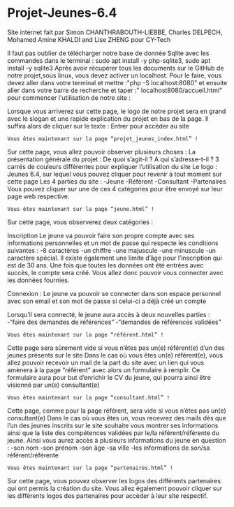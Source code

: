 # Projet-Jeunes-6.4
Site internet fait par Simon CHANTHRABOUTH-LIEBBE, Charles DELPECH, Mohamed Amine KHALDI and Lise ZHENG pour CY-Tech  

Il faut pas oublier de télécharger notre base de donnée Sqlite avec les commandes dans le terminal : sudo apt install -y php-sqlite3,
sudo apt install -y sqlite3
Après avoir récupérer tous les documents sur le GitHub de notre projet,sous linux, vous devez activer un localhost. Pour le faire, vous devez aller dans votre terminal et mettre :"php -S localhost:8080" et ensuite aller dans votre barre de recherche et taper :" localhost8080/accueil.html" pour commencer l'utilisation de notre site : 

Lorsque vous arriverez sur cette page, le logo de notre projet sera en grand avec le slogan et une rapide explication du projet en bas de la page. Il suffira alors de cliquer sur le texte : Entrer pour accéder au site 

	Vous êtes maintenant sur la page “projet_jeunes_index.html” !

Sur cette page, vous allez pouvoir observer plusieurs choses :
La présentation générale du projet : 
De quoi s’agit-il ? 
A qui s’adresse-t-il  ? 
3 carrés de couleurs différentes pour expliquer l’utilisation du site
Le logo : Jeunes 6.4, sur lequel vous pouvez cliquer pour revenir à tout moment sur cette page
Les 4 parties du site : 
-Jeune 
-Référent 
-Consultant
-Partenaires
Vous pouvez cliquer sur une de ces 4 catégories pour être envoyé sur leur  page web respective.

	Vous êtes maintenant sur la page “jeune.html” !

Sur cette page, vous observerez deux catégories :

Inscription
 Le jeune va pouvoir faire son propre compte avec ses informations personnelles et un mot de passe qui respecte les conditions suivantes : 
-8 caractères
-un chiffre
-une majuscule
-une minuscule
-un caractère spécial. 
Il existe également une limite d’âge pour l’inscription qui est de 30 ans. 
Une fois que toutes les données ont été entrées avec succès, le compte sera créé.
Vous allez donc pouvoir vous connecter avec les données fournies.


Connexion : 
Le jeune va pouvoir se connecter dans son espace personnel avec son email et son mot de passe si celui-ci a déjà créé un compte

Lorsqu’il sera connecté, le jeune aura accès à deux nouvelles parties : 
-“faire des demandes de références”
-“demandes de références validées”

    Vous êtes maintenant sur la page “référent.html” !

Cette page sera sûrement vide si vous n’êtes pas un(e) référent(e) d’un des jeunes présents sur le site
Dans le cas où vous êtes un(e) référent(e), vous allez pouvoir recevoir un mail de la part du site avec un lien qui vous amènera à la page “référent” avec alors un formulaire à remplir.
	Ce formulaire aura pour but d’enrichir le CV du jeune, qui pourra ainsi être visionné par un(e) consultant(e)

    Vous êtes maintenant sur la page “consultant.html” !

Cette page, comme pour la page référent, sera vide si vous n’êtes pas un(e) consultant(e)
Dans le cas où vous êtes un, vous recevrez des mails dès que l’un des jeunes inscrits sur le site souhaite vous montrer ses informations ainsi que la liste des compétences validées par le/la référent/référente du jeune.
	Ainsi vous aurez accès à plusieurs informations du jeune en question :
-son nom
-son prénom
-son âge
-sa ville
-les informations de son/sa référent/référente

    Vous êtes maintenant sur la page “partenaires.html” !

Sur cette page, vous pouvez observer les logos des différents partenaires qui ont permis la création du site.
Vous allez également pouvoir cliquer sur les différents logos des partenaires pour accéder à leur site respectif.


